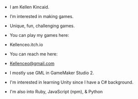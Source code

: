 - I am Kellen Kincaid.
- I’m interested in making games.
- Unique, fun, challenging games.

- You can play my games here:
- Kellenceo.itch.io

- You can reach me here:
- Kellenceo@gmail.com

- I mostly use GML in GameMaker Studio 2.
- I'm interested in learning Unity since I have a C# background.
- I'm also into Ruby, JavaScript (npm), & Python





